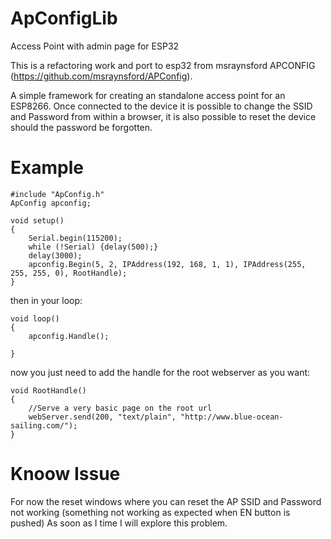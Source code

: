 # ApConfigLib
Access Point with admin page for ESP32

This is a refactoring work and port to esp32 from msraynsford APCONFIG (https://github.com/msraynsford/APConfig).

A simple framework for creating an standalone access point for an ESP8266. Once connected to the device it is possible to change the SSID and Password from within a browser, it is also possible to reset the device should the password be forgotten.

# Example

```
#include "ApConfig.h"
ApConfig apconfig;

void setup()
{
	Serial.begin(115200);
	while (!Serial) {delay(500);}
	delay(3000);
	apconfig.Begin(5, 2, IPAddress(192, 168, 1, 1), IPAddress(255, 255, 255, 0), RootHandle);
}
```

then in your loop:
```
void loop()
{
	apconfig.Handle();

}
```

now you just need to add the handle for the root webserver as you want:

```
void RootHandle()
{
	//Serve a very basic page on the root url
	webServer.send(200, "text/plain", "http://www.blue-ocean-sailing.com/");
}
```
# Knoow Issue

For now the reset windows where you can reset the AP SSID and Password not working (something not working as expected when EN button is pushed)
As soon as I time I will explore this problem.


